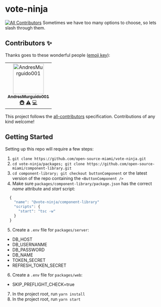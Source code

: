 # vote-ninja
[![All Contributors](https://img.shields.io/badge/all_contributors-1-orange.svg?style=flat-square)](#contributors)
Sometimes we have too many options to choose, so lets slash through them.

## Contributors ✨

Thanks goes to these wonderful people ([emoji key](https://allcontributors.org/docs/en/emoji-key)):

<!-- ALL-CONTRIBUTORS-LIST:START - Do not remove or modify this section -->
<!-- prettier-ignore -->
<table>
  <tr>
    <td align="center"><a href="https://github.com/AndresMurguido001"><img src="https://avatars2.githubusercontent.com/u/34611135?v=4" width="100px;" alt="AndresMurguido001"/><br /><sub><b>AndresMurguido001</b></sub></a><br /><a href="#infra-AndresMurguido001" title="Infrastructure (Hosting, Build-Tools, etc)">🚇</a> <a href="https://github.com/open-source-miami/vote-ninja/commits?author=AndresMurguido001" title="Tests">⚠️</a> <a href="https://github.com/open-source-miami/vote-ninja/commits?author=AndresMurguido001" title="Code">💻</a></td>
  </tr>
</table>

<!-- ALL-CONTRIBUTORS-LIST:END -->

This project follows the [all-contributors](https://github.com/all-contributors/all-contributors) specification. Contributions of any kind welcome!


## Getting Started
Setting up this repo will require a few steps:
1. `git clone https://github.com/open-source-miami/vote-ninja.git`
2. `cd vote-ninja/packages; git clone https://github.com/open-source-miami/component-library.git`
3. `cd component-library; git checkout buttonComponent` or the latest version of the repo containing the `<ButtonComponent />`
4. Make sure `packages/component-library/package.json` has the correct *name* attribute and *start* script:
```js
  {
    "name": "@vote-ninja/component-library"
    "scripts": {
      "start": "tsc -w"
    }
  }
  ```
5. Create a `.env` file for `packages/server`:
  * DB_HOST
  * DB_USERNANME
  * DB_PASSWORD
  * DB_NAME
  * TOKEN_SECRET
  * REFRESH_TOKEN_SECRET
6. Create a `.env` file for `packages/web`:
  * SKIP_PREFLIGHT_CHECK=true
7. In the project root, run `yarn install`
8. In the project root, run `yarn start`
